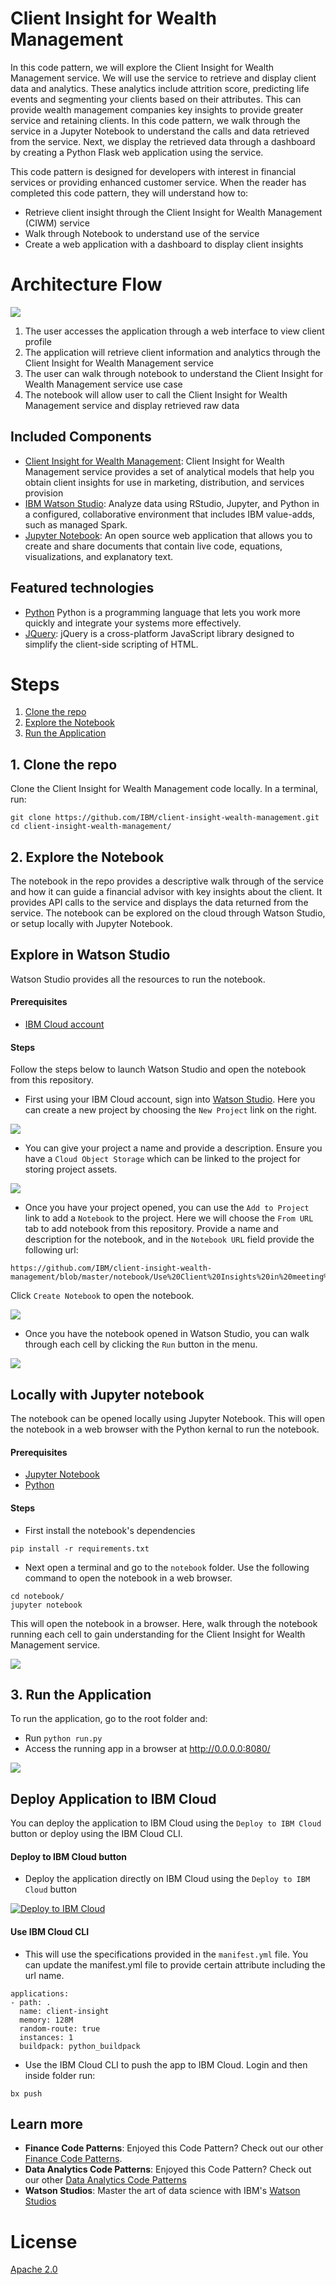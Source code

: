 # Client Insight for Wealth Management

In this code pattern, we will explore the Client Insight for Wealth Management service. We will use the service to retrieve and display client data and analytics.  These analytics include attrition score, predicting life events and segmenting your clients based on their attributes. This can provide wealth management companies key insights to provide greater service and retaining clients.  In this code pattern, we walk through the service in a Jupyter Notebook to understand the calls and data retrieved from the service. Next, we display the retrieved data through a dashboard by creating a Python Flask web application using the service.

This code pattern is designed for developers with interest in financial services or providing enhanced customer service. When the reader has completed this code pattern, they will understand how to:

* Retrieve client insight through the Client Insight for Wealth Management (CIWM) service
* Walk through Notebook to understand use of the service
* Create a web application with a dashboard to display client insights


# Architecture Flow

![](doc-images/arch.png)

1. The user accesses the application through a web interface to view client profile
2. The application will retrieve client information and analytics through the Client Insight for Wealth Management service
3. The user can walk through notebook to understand the Client Insight for Wealth Management service use case
4. The notebook will allow user to call the Client Insight for Wealth Management service and display retrieved raw data


## Included Components
* [Client Insight for Wealth Management](https://console.bluemix.net/docs/services/client_insight_wealth/index.html#getting_started_client_insight_wealth_short): Client Insight for Wealth Management service provides a set of analytical models that help you obtain client insights for use in marketing, distribution, and services provision
* [IBM Watson Studio](https://dataplatform.ibm.com): Analyze data using RStudio, Jupyter, and Python in a configured, collaborative environment that includes IBM value-adds, such as managed Spark.
* [Jupyter Notebook](http://jupyter.org/): An open source web application that allows you to create and share documents that contain live code, equations, visualizations, and explanatory text.


## Featured technologies
* [Python](https://www.python.org/downloads/) Python is a programming language that lets you work more quickly and integrate your systems more effectively.
* [JQuery](https://jquery.com): jQuery is a cross-platform JavaScript library designed to simplify the client-side
scripting of HTML.

# Steps

1. [Clone the repo](#1-clone-the-repo)
2. [Explore the Notebook](#2-explore-the-notebook)
3. [Run the Application](#3-run-the-application)


## 1. Clone the repo

Clone the Client Insight for Wealth Management code locally. In a terminal, run:

```
git clone https://github.com/IBM/client-insight-wealth-management.git
cd client-insight-wealth-management/
```

## 2. Explore the Notebook

The notebook in the repo provides a descriptive walk through of the service and how it can guide a financial advisor with key insights about the client.  It provides API calls to the service and displays the data returned from the service.  The notebook can be explored on the cloud through Watson Studio, or setup locally with Jupyter Notebook.

## Explore in Watson Studio

Watson Studio provides all the resources to run the notebook.

#### Prerequisites

- [IBM Cloud account](https://console.bluemix.net/registration/?target=%2Fdashboard%2Fapps)

#### Steps

Follow the steps below to launch Watson Studio and open the notebook from this repository.

* First using your IBM Cloud account, sign into [Watson Studio](https://dataplatform.cloud.ibm.com/).  Here you can create a new project by choosing the `New Project` link on the right.

![](doc-images/sign-in-watson-studio.png)

* You can give your project a name and provide a description. Ensure you have a `Cloud Object Storage` which can be linked to the project for storing project assets.

![](doc-images/create-project.png)

* Once you have your project opened, you can use the `Add to Project` link to add a `Notebook` to the project.  Here we will choose the `From URL` tab to add notebook from this repository.  Provide a name and description for the notebook, and in the `Notebook URL` field provide the following url:

```
https://github.com/IBM/client-insight-wealth-management/blob/master/notebook/Use%20Client%20Insights%20in%20meeting%20preparations.ipynb
```

Click `Create Notebook` to open the notebook.

![](doc-images/create-notebook.png)

* Once you have the notebook opened in Watson Studio, you can walk through each cell by clicking the `Run` button in the menu.

![](doc-images/watson-studio-notebook.png)

## Locally with Jupyter notebook

The notebook can be opened locally using Jupyter Notebook.  This will open the notebook in a web browser with the Python kernal to run the notebook.

#### Prerequisites

- [Jupyter Notebook](http://jupyter.org/install)
- [Python](https://www.python.org/downloads/)

#### Steps

* First install the notebook's dependencies
```
pip install -r requirements.txt
```

* Next open a terminal and go to the `notebook` folder. Use the following command to open the notebook in a web browser.

```
cd notebook/
jupyter notebook
```

This will open the notebook in a browser. Here, walk through the notebook running each cell to gain understanding for the Client Insight for Wealth Management service.

![](doc-images/jupyter-notebook.png)


## 3. Run the Application

To run the application, go to the root folder and:

+ Run `python run.py`
+ Access the running app in a browser at <http://0.0.0.0:8080/>

![](doc-images/app-scrnshot.png)

## Deploy Application to IBM Cloud

You can deploy the application to IBM Cloud using the ``Deploy to IBM Cloud`` button or deploy using the IBM Cloud CLI.   

#### Deploy to IBM Cloud button

* Deploy the application directly on IBM Cloud using the ``Deploy to IBM Cloud`` button

[![Deploy to IBM Cloud](https://bluemix.net/deploy/button.png)](https://bluemix.net/deploy?repository=https://github.com/IBM/client-insight-wealth-management)

#### Use IBM Cloud CLI

* This will use the specifications provided in the ``manifest.yml`` file.  You can update the manifest.yml file to provide certain attribute including the url name.
```
applications:
- path: .
  name: client-insight
  memory: 128M
  random-route: true
  instances: 1
  buildpack: python_buildpack

```

* Use the IBM Cloud CLI to push the app to IBM Cloud.  Login and then inside folder run:

```
bx push
```


## <h2>Learn more</h2>
<ul>
<li><strong>Finance Code Patterns</strong>: Enjoyed this Code Pattern? Check out our other <a href="https://developer.ibm.com/code/industries/finance/" rel="nofollow">Finance Code Patterns</a>.</li>
<li><strong>Data Analytics Code Patterns</strong>: Enjoyed this Code Pattern? Check out our other <a href="https://developer.ibm.com/code/technologies/data-science/" rel="nofollow">Data Analytics Code Patterns</a></li>
<li><strong>Watson Studios</strong>: Master the art of data science with IBM's <a href="https://datascience.ibm.com/" rel="nofollow">Watson Studios</a></li>
</ul>


# License

[Apache 2.0](LICENSE)
